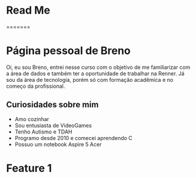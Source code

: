 # Read Me
=======
# Página pessoal de Breno

Oi, eu sou Breno, entrei nesse curso com o objetivo de me familiarizar com a área de dados e também ter a oportunidade de trabalhar na Renner. Já sou da área de tecnologia, porém só com formação acadêmica e no começo da profissional.

## Curiosidades sobre mim
 - Amo cozinhar
 - Sou entusiasta de VideoGames
 - Tenho Autismo e TDAH
 - Programo desde 2010 e comecei aprendendo C
 - Possuo um notebook Aspire 5 Acer
 # Feature 1
